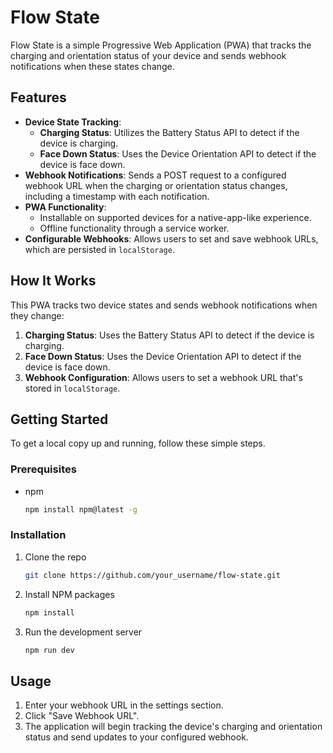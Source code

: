 # Flow State

Flow State is a simple Progressive Web Application (PWA) that tracks the charging and orientation status of your device and sends webhook notifications when these states change.

## Features

  * **Device State Tracking**:
      * **Charging Status**: Utilizes the Battery Status API to detect if the device is charging.
      * **Face Down Status**: Uses the Device Orientation API to detect if the device is face down.
  * **Webhook Notifications**: Sends a POST request to a configured webhook URL when the charging or orientation status changes, including a timestamp with each notification.
  * **PWA Functionality**:
      * Installable on supported devices for a native-app-like experience.
      * Offline functionality through a service worker.
  * **Configurable Webhooks**: Allows users to set and save webhook URLs, which are persisted in `localStorage`.

## How It Works

This PWA tracks two device states and sends webhook notifications when they change:

1.  **Charging Status**: Uses the Battery Status API to detect if the device is charging.
2.  **Face Down Status**: Uses the Device Orientation API to detect if the device is face down.
3.  **Webhook Configuration**: Allows users to set a webhook URL that's stored in `localStorage`.

## Getting Started

To get a local copy up and running, follow these simple steps.

### Prerequisites

  * npm
    ```sh
    npm install npm@latest -g
    ```

### Installation

1.  Clone the repo
    ```sh
    git clone https://github.com/your_username/flow-state.git
    ```
2.  Install NPM packages
    ```sh
    npm install
    ```
3.  Run the development server
    ```sh
    npm run dev
    ```

## Usage

1.  Enter your webhook URL in the settings section.
2.  Click "Save Webhook URL".
3.  The application will begin tracking the device's charging and orientation status and send updates to your configured webhook.
